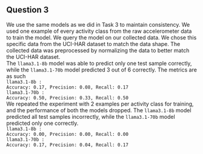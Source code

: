 ## Question 3
We use the same models as we did in Task 3 to maintain consistency. We used one example of every activity class from the raw accelerometer data to train the model. We query the model on our collected data. We chose this specific data from the UCI-HAR dataset to match the data shape. The collected data was preprocessed by normalizing the data to better match the UCI-HAR dataset.<br>
The `llama3.1-8b` model was able to predict only one test sample correctly, while the `llama3.1-70b` model predicted 3 out of 6 correctly. The metrics are as such<br>
`llama3.1-8b :`<br>
`Accuracy: 0.17, Precision: 0.08, Recall: 0.17`<br>
`llama3.1-70b :`<br>
`Accuracy: 0.50, Precision: 0.33, Recall: 0.50`<br>
We repeated the experiment with 2 examples per activity class for training, and the performance of both the models dropped. The `llama3.1-8b` model predicted all test samples incorrectly, while the `llama3.1-70b` model predicted only one correctly.<br>
`llama3.1-8b :`<br>
`Accuracy: 0.00, Precision: 0.00, Recall: 0.00`<br>
`llama3.1-70b :`<br>
`Accuracy: 0.17, Precision: 0.04, Recall: 0.17`<br>